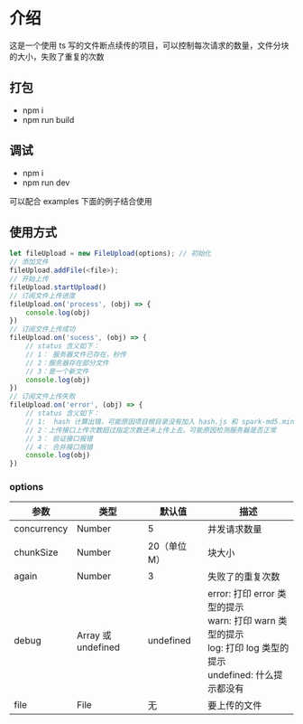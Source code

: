 # 介绍
这是一个使用 ts 写的文件断点续传的项目，可以控制每次请求的数量，文件分块的大小，失败了重复的次数

## 打包

- npm i
- npm run build


## 调试

- npm i
- npm run dev

可以配合 examples 下面的例子结合使用


## 使用方式

```js
let fileUpload = new FileUpload(options); // 初始化
// 添加文件
fileUpload.addFile(<file>);
// 开始上传
fileUpload.startUpload()
// 订阅文件上传进度
fileUpload.on('process', (obj) => {
    console.log(obj)
})
// 订阅文件上传成功
fileUpload.on('sucess', (obj) => {
    // status 含义如下：
    // 1： 服务器文件已存在，秒传
    // 2：服务器存在部分文件
    // 3：是一个新文件
    console.log(obj)
})
// 订阅文件上传失败
fileUpload.on('error', (obj) => {
    // status 含义如下：
    // 1:  hash 计算出错，可能原因项目根目录没有加入 hash.js 和 spark-md5.min.js 文件
    // 2：上传接口上传次数超过指定次数还未上传上去，可能原因检测服务器是否正常
    // 3： 验证接口报错
    // 4： 合并接口报错
    console.log(obj)
})
```
### options

| 参数 | 类型 | 默认值 | 描述 |
|------|------------|------------|------------|
| concurrency  | Number| 5   |  并发请求数量|
| chunkSize  | Number        | 20（单位 M）|  块大小         |
| again  | Number       | 3       |  失败了的重复次数         |
| debug  | Array 或 undefined       | undefined       |  error: 打印 error 类型的提示<br/> warn: 打印 warn 类型的提示 <br/> log: 打印 log 类型的提示 <br/> undefined: 什么提示都没有         |
| file | File | 无 | 要上传的文件


